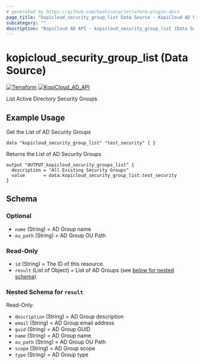 ```yaml
---
# generated by https://github.com/hashicorp/terraform-plugin-docs
page_title: "kopicloud_security_group_list Data Source - KopiCloud AD Provider"
subcategory: ""
description: "KopiCloud AD API - kopicloud_security_group_list (Data Source)"  
---
```


# kopicloud_security_group_list (Data Source)
[![Terraform](https://img.shields.io/badge/terraform-v1.3+-blue.svg)](https://www.terraform.io/downloads.html) 
[![KopiCloud_AD_API](https://img.shields.io/badge/kopiCloud_ad-v1.0+-blueviolet.svg)](https://www.kopicloud-ad-api.com)

List Active Directory Security Groups

## Example Usage

Get the List of AD Security Groups

```
data "kopicloud_security_group_list" "test_security" { }
```

Returns the List of AD Security Groups

```
output "OUTPUT_kopicloud_security_groups_list" {
  description = "All Existing Security Groups"
  value       = data.kopicloud_security_group_list.test_security
}
```

<!-- schema generated by tfplugindocs -->
## Schema

### Optional

- `name` (String) = AD Group name
- `ou_path` (String) = AD Group OU Path

### Read-Only

- `id` (String) = The ID of this resource.
- `result` (List of Object) = List of AD Groups (see [below for nested schema](#nestedatt--result))

<a id="nestedatt--result"></a>
### Nested Schema for `result`

Read-Only:

- `description` (String) = AD Group description
- `email` (String) = AD Group email address
- `guid` (String) = AD Group GUID
- `name` (String) = AD Group name
- `ou_path` (String) = AD Group OU Path
- `scope` (String) = AD Group scope
- `type` (String) = AD Group type 
